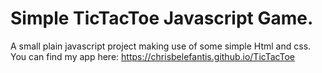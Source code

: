# Simple TicTacToe Javascript Game.

A small plain javascript project making use of some simple Html and css.
You can find my app here:  https://chrisbelefantis.github.io/TicTacToe

